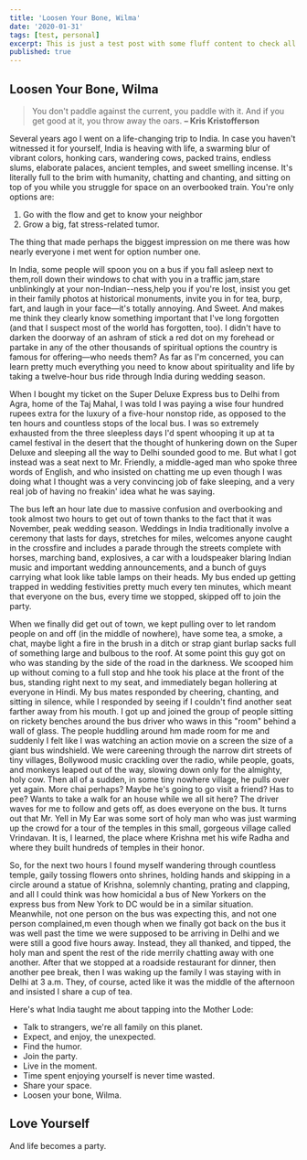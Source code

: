```yaml
---
title: 'Loosen Your Bone, Wilma'
date: '2020-01-31'
tags: [test, personal]
excerpt: This is just a test post with some fluff content to check all the styling etc
published: true
---
```


## Loosen Your Bone, Wilma

> You don't paddle against the current, you paddle with it. And if you get good at it, you throw away the oars. **– Kris Kristofferson**

Several years ago I went on a life-changing trip to India. In case you haven't witnessed it for yourself, India is heaving with life, a swarming blur of vibrant colors, honking cars, wandering cows, packed trains, endless slums, elaborate palaces, ancient temples, and sweet smelling incense. It's literally full to the brim with humanity, chatting and chanting, and sitting on top of you while you struggle for space on an overbooked train. You're only options are:

1. Go with the flow and get to know your neighbor
1. Grow a big, fat stress-related tumor.

The thing that made perhaps the biggest impression on me there was how nearly everyone i met went for option number one.

In India, some people will spoon you on a bus if you fall asleep next to them,roll down their windows to chat with you in a traffic jam,stare unblinkingly at your non-Indian--ness,help you if you're lost, insist you get in their family photos at historical monuments, invite you in for tea, burp, fart, and laugh in your face—it's totally annoying. And Sweet. And makes me think they clearly know something important that I've long forgotten (and that I suspect most of the world has forgotten, too). I didn't have to darken the doorway of an ashram of stick a red dot on my forehead or partake in any of the other thousands of spiritual options the country is famous for offering—who needs them? As far as I'm concerned, you can learn pretty much everything you need to know about spirituality and life by taking a twelve-hour bus ride through India during wedding season.

When I bought my ticket on the Super Deluxe Express bus to Delhi from Agra, home of the Taj Mahal, I was told I was paying a wise four hundred rupees extra for the luxury of a five-hour nonstop ride, as opposed to the ten hours and countless stops of the local bus. I was so extremely exhausted from the three sleepless days I'd spent whooping it up at ta camel festival in the desert that the thought of hunkering down on the Super Deluxe and sleeping all the way to Delhi sounded good to me. But what I got instead was a seat next to Mr. Friendly, a middle-aged man who spoke three words of English, and who insisted on chatting me up even though I was doing what I thought was a very convincing job of fake sleeping, and a very real job of having no freakin' idea what he was saying.

The bus left an hour late due to massive confusion and overbooking and took almost two hours to get out of town thanks to the fact that it was November, peak wedding season. Weddings in India traditionally involve a ceremony that lasts for days, stretches for miles, welcomes anyone caught in the crossfire and includes a parade through the streets complete with horses, marching band, explosives, a car with a loudspeaker blaring Indian music and important wedding announcements, and a bunch of guys carrying what look like table lamps on their heads. My bus ended up getting trapped in wedding festivities pretty much every ten minutes, which meant that everyone on the bus, every time we stopped, skipped off to join the party.

When we finally did get out of town, we kept pulling over to let random people on and off (in the middle of nowhere), have some tea, a smoke, a chat, maybe light a fire in the brush in a ditch or strap giant burlap sacks full of something large and bulbous to the roof. At some point this guy got on who was standing by the side of the road in the darkness. We scooped him up without coming to a full stop and hhe took his place at the front of the bus, standing right next to my seat, and immediately began hollering at everyone in Hindi. My bus mates responded by cheering, chanting, and sitting in silence, while I responded by seeing if I couldn't find another seat farther away from his mouth. I got up and joined the group of people sitting on rickety benches around the bus driver who waws in this "room" behind a wall of glass. The people huddling around hm made room for me and suddenly I felt like I was watching an action movie on a screen the size of a giant bus windshield. We were careening through the narrow dirt streets of tiny villages, Bollywood music crackling over the radio, while people, goats, and monkeys leaped out of the way, slowing down only for the almighty, holy cow. Then all of a sudden, in some tiny nowhere village, he pulls over yet again. More chai perhaps? Maybe he's going to go visit a friend? Has to pee? Wants to take a walk for an house while we all sit here? The driver waves for me to follow and gets off, as does everyone on the bus. It turns out that Mr. Yell in My Ear was some sort of holy man who was just warming up the crowd for a tour of the temples in this small, gorgeous village called Vrindavan. It is, I learned, the place where Krishna met his wife Radha and where they built hundreds of temples in their honor.

So, for the next two hours I found myself wandering through countless temple, gaily tossing flowers onto shrines, holding hands and skipping in a circle around a statue of Krishna, solemnly chanting, prating and clapping, and all I could think was how homicidal a bus of New Yorkers on the express bus from New York to DC would be in a similar situation. Meanwhile, not one person on the bus was expecting this, and not one person complained,m even though when we finally got back on the bus it was well past the time we were supposed to be arriving in Delhi and we were still a good five hours away. Instead, they all thanked, and tipped, the holy man and spent the rest of the ride merrily chatting away with one another. After that we stopped at a roadside restaurant for dinner, then another pee break, then I was waking up the family I was staying with in Delhi at 3 a.m. They, of course, acted like it was the middle of the afternoon and insisted I share a cup of tea.

Here's what India taught me about tapping into the Mother Lode:

- Talk to strangers, we're all family on this planet.
- Expect, and enjoy, the unexpected.
- Find the humor.
- Join the party.
- Live in the moment.
- Time spent enjoying yourself is never time wasted.
- Share your space.
- Loosen your bone, Wilma.

## Love Yourself

And life becomes a party.
